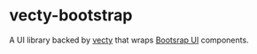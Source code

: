 # vecty-bootstrap
A UI library backed by [vecty](https://github.com/hexops/vecty) that wraps [Bootsrap UI](https://getbootstrap.com/) components.